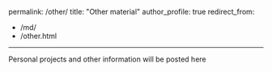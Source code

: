 permalink: /other/
title: "Other material"
author_profile: true
redirect_from: 
  - /md/
  - /other.html
---

Personal projects and other information will be posted here
